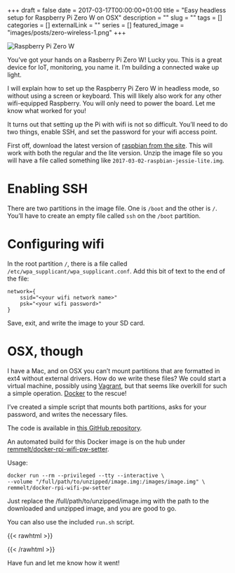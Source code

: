 +++
draft = false
date = 2017-03-17T00:00:00+01:00
title = "Easy headless setup for Raspberry Pi Zero W on OSX"
description = ""
slug = ""
tags = []
categories = []
externalLink = ""
series = []
featured_image = "images/posts/zero-wireless-1.png"
+++

![Raspberry Pi Zero W](zero-wireless-1.png)

You’ve got your hands on a Rasberry Pi Zero W! Lucky you. This is a great device for IoT, monitoring, you name it. I’m building a connected wake up light.

I will explain how to set up the Raspberry Pi Zero W in headless mode, so without using a screen or keyboard. This will likely also work for any other wifi-equipped Raspberry. You will only need to power the board. Let me know what worked for you!

It turns out that setting up the Pi with wifi is not so difficult. You’ll need to do two things, enable SSH, and set the password for your wifi access point.

First off, download the latest version of [raspbian from the site](https://www.raspberrypi.org/downloads/raspbian/). This will work with both the regular and the lite version. Unzip the image file so you will have a file called something like `2017-03-02-raspbian-jessie-lite.img`.

# Enabling SSH
There are two partitions in the image file. One is `/boot` and the other is `/`. You’ll have to create an empty file called `ssh` on the `/boot` partition.

# Configuring wifi
In the root partition `/`, there is a file called `/etc/wpa_supplicant/wpa_supplicant.conf`. Add this bit of text to the end of the file:

```
network={
    ssid="<your wifi network name>"
    psk="<your wifi password>"
}
```
Save, exit, and write the image to your SD card.

# OSX, though
I have a Mac, and on OSX you can’t mount partitions that are formatted in ext4 without external drivers. How do we write these files? We could start a virtual machine, possibly using [Vagrant](https://www.vagrantup.com/), but that seems like overkill for such a simple operation. [Docker](https://www.docker.com/) to the rescue!

I’ve created a simple script that mounts both partitions, asks for your password, and writes the necessary files.

The code is available in [this GitHub repository](https://github.com/remmelt/docker-rpi-wifi-pw-setter).

An automated build for this Docker image is on the hub under [remmelt/docker-rpi-wifi-pw-setter](https://hub.docker.com/r/remmelt/docker-rpi-wifi-pw-setter/).

Usage:
```
docker run --rm --privileged --tty --interactive \
--volume "/full/path/to/unzipped/image.img:/images/image.img" \
remmelt/docker-rpi-wifi-pw-setter
```
Just replace the /full/path/to/unzipped/image.img with the path to the downloaded and unzipped image, and you are good to go.

You can also use the included `run.sh` script.

{{< rawhtml >}}
<script type="text/javascript" src="https://asciinema.org/a/108090.js" id="asciicast-108090" async></script>
{{< /rawhtml >}}

Have fun and let me know how it went!